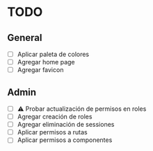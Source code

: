 # TODO

## General

- [ ] Aplicar paleta de colores
- [ ] Agregar home page
- [ ] Agregar favicon

## Admin

- [ ] ⚠️ Probar actualización de permisos en roles
- [ ] Agregar creación de roles
- [ ] Agregar eliminación de sessiones
- [ ] Aplicar permisos a rutas
- [ ] Aplicar permisos a componentes
